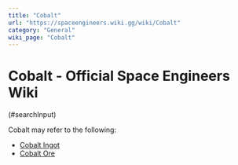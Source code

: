 ```yaml
---
title: "Cobalt"
url: "https://spaceengineers.wiki.gg/wiki/Cobalt"
category: "General"
wiki_page: "Cobalt"
---
```


# Cobalt - Official Space Engineers Wiki

(#searchInput)

Cobalt may refer to the following:

*   [Cobalt Ingot](https://spaceengineers.wiki.gg/wiki/Cobalt_Ingot "Cobalt Ingot")
*   [Cobalt Ore](https://spaceengineers.wiki.gg/wiki/Cobalt_Ore "Cobalt Ore")